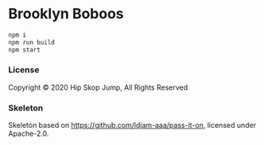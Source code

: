 # Brooklyn Boboos

```bash
npm i
npm run build
npm start
```

### License

Copyright © 2020 Hip Skop Jump, All Rights Reserved

### Skeleton

Skeleton based on <https://github.com/ldjam-aaa/pass-it-on>, licensed under Apache-2.0.
